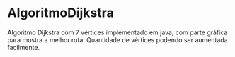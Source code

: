 # AlgoritmoDijkstra
Algoritmo Dijkstra com 7 vértices implementado em java, com parte gráfica para mostra a melhor rota. Quantidade de vértices podendo ser aumentada facilmente.
